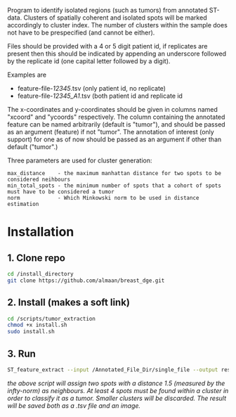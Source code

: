 Program to identify isolated regions (such as tumors) from annotated ST-data. Clusters of spatially coherent
and isolated spots will be marked accordingly to cluster index. The number of clusters
within the sample does not have to be prespecified (and cannot be either).


Files should be provided with a 4 or 5 digit patient id, if replicates are present then this should be indicated by
appending an underscore followed by the replicate id (one capital letter followed by a digit).

 Examples are
 * feature-file-*12345*.tsv (only patient id, no replicate)
 * feature-file-*12345_A1*.tsv (both patient id and replicate id

The x-coordinates and y-coordinates should be given in columns named "xcoord"
and "ycoords" respectively. The column containing the annotated feature can be named arbitrarily (default is "tumor"),
and should be passed as an argument (feature) if not "tumor". The annotation of interest (only support) for one as of now
should be passed as an argument if other than default ("tumor".)


Three parameters are used for cluster generation:
    
    max_distance    - the maximum manhattan distance for two spots to be considered neihbours 
    min_total_spots - the minimum number of spots that a cohort of spots must have to be considered a tumor
    norm            - Which Minkowski norm to be used in distance estimation

# Installation
## 1. Clone repo
```bash
cd /install_directory
git clone https://github.com/almaan/breast_dge.git
```
## 2. Install (makes a soft link)
```bash
cd /scripts/tumor_extraction
chmod +x install.sh
sudo install.sh
```
## 3. Run
```bash
ST_feature_extract --input /Annotated_File_Dir/single_file --output result_of_single_file.tsv --norm -1 --max_dist 1.5 --min_total_spots 4 --save_plot
```

_the above script will assign two spots with a distance 1.5 (measured by the infty-norm) as neighbours. At least 4 spots must be found within a cluster
in order to classify it as a tumor. Smaller clusters will be discarded. The result will be saved both as a .tsv file and an image._



